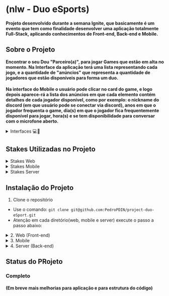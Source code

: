 <h1>(nlw - Duo eSports)</h1>

<strong>
  Projeto desenvolvido durante a semana Ignite, que basicamente é um evento que tem como finalidade desenvolver uma aplicação totalmente Full-Stack, aplicando conhecimentos de Front-end, Back-end e Mobile.
</strong>

<h2>Sobre o Projeto</h2>

<strong>
  Encontrar o seu Dou "Parceiro(a)", para jogar Games que estão em alta no momento. Na Interface da aplicação terá uma lista representando cada jogo, e a quantidade de "anúncios" que representa a quantidade de jogadores que estão disponíveis para forma um duo.
  
  ####

  Na interface do Mobile o usuário pode clicar no card do game, e logo depois aparece-rá a lista dos anúncios em que cada elemento contém detalhes de cada jogador disponível, como por exemplo: o nickname do discord (em que usuário pode se conectar via discord), anos em que o jogador frequenta o game, dia(s) em que o jogador fica frequentemente disponível para jogar, hora(s) e se tem disponibilidade para conversar com o microfone aberto. 
</strong>

<details>
  <summary>Interfaces 💻📱</summary>
  </br >
  <details>
    <summary>Web 💻</summary>
    <img src="./assets/interface-web.png" alt="interface web"/>
  </details>

  <details>
    <summary>Mobile 📱</summary>
    <img src="./assets/interface-mobile.png" alt="interface mobile"/>
  </details>
</details>

<h2>Stakes Utilizadas no Projeto</h2>

<div>
  <details>
    <summary>Stakes Web</summary>

     - React
     - TailwindCSS
     - TypeScript
     - Axios
     - Phosphor-React
  </details>

  <details>
    <summary>Stakes Mobile</summary>

    - React-Native
    - TypeScript
    - Expo
    - Phosphor-React-Native
  </details>

  <details>
    <summary>Stakes Server</summary>

    - NodeJS
    - TypeScript
    - Express
    - Prisma
    - Cors
    - sqlite
    - ts-node-dev
  </details>
</div>

<div>
  <h2>Instalação do Projeto</h2>

  1. Clone o repositório

  - Use o comando: `git clone git@github.com:PedroPDIN/project-duo-eSport.git`
  - Atenção em cada diretório(web, mobile e server) execute o passo a passo abaixo:

  <details>
  <summary>2. Web (Front-end)</summary>

  * Entre do repositório web, com o comando: `cd web` (lembrando que você precisa esta no terminal do diretório web).

  * Logo após Instale as dependências com o comando: `npm install`. 
  
  </details>

  <details>
  <summary>3. Mobile</summary>

  * Entre do repositório mobile com o comando: `cd mobile`(lembrando que você precisa esta no terminal do diretório mobile).

  * Logo após Instale as dependências com o comando: `npm install` 

  </details>

  <details>
  <summary>4. Server (Back-end)</summary>

  * Entre do repositório server com o comando: `cd server` (lembrando que você precisa esta no terminal do diretório server).

  * Logo após Instale as dependências com o comando: `npm install`

  * É preciso que haja a conexão com banco para que o server (back-end), funcione corretamente com isso é  necessário criar e adicionar informações ao arquivo `.env`. Existe mas detalhes para implementar os dados no arquivo `.env.example`.

  * Logo depois basta executar o comando `npx prisma generate`. Isso restabelecerá o link entre o arquivo `schema.prisma` e `.env`.
  </details>
</div>

## Status do PRojeto
### Completo
#### (Em breve mais melhorias para aplicação e para estrutura do código)



